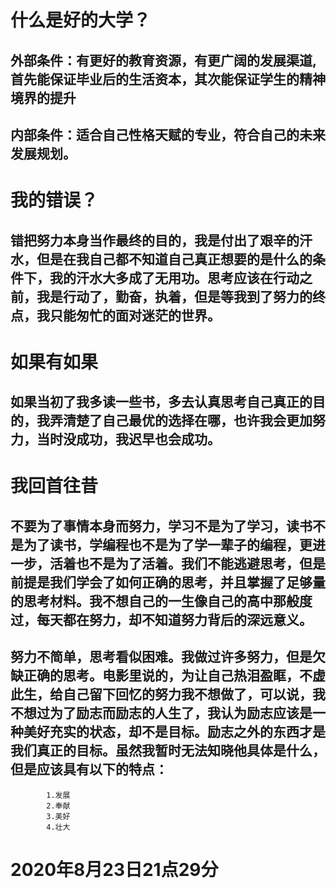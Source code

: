 # 什么是好的大学？
## 外部条件：有更好的教育资源，有更广阔的发展渠道,首先能保证毕业后的生活资本，其次能保证学生的精神境界的提升
## 内部条件：适合自己性格天赋的专业，符合自己的未来发展规划。
# 我的错误？
## 错把努力本身当作最终的目的，我是付出了艰辛的汗水，但是在我自己都不知道自己真正想要的是什么的条件下，我的汗水大多成了无用功。思考应该在行动之前，我是行动了，勤奋，执着，但是等我到了努力的终点，我只能匆忙的面对迷茫的世界。
# 如果有如果
## 如果当初了我多读一些书，多去认真思考自己真正的目的，我弄清楚了自己最优的选择在哪，也许我会更加努力，当时没成功，我迟早也会成功。
# 我回首往昔
## 不要为了事情本身而努力，学习不是为了学习，读书不是为了读书，学编程也不是为了学一辈子的编程，更进一步，活着也不是为了活着。我们不能逃避思考，但是前提是我们学会了如何正确的思考，并且掌握了足够量的思考材料。我不想自己的一生像自己的高中那般度过，每天都在努力，却不知道努力背后的深远意义。
## 努力不简单，思考看似困难。我做过许多努力，但是欠缺正确的思考。电影里说的，为让自己热泪盈眶，不虚此生，给自己留下回忆的努力我不想做了，可以说，我不想过为了励志而励志的人生了，我认为励志应该是一种美好充实的状态，却不是目标。励志之外的东西才是我们真正的目标。虽然我暂时无法知晓他具体是什么，但是应该具有以下的特点：
			1.发展
			2.奉献
			3.美好
			4.壮大
# 2020年8月23日21点29分
